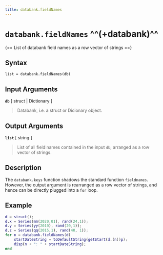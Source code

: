 ```yaml
---
title: databank.fieldNames
---
```


# `databank.fieldNames` ^^(+databank)^^

{== List of databank field names as a row vector of strings ==}


## Syntax

    list = databank.fieldNames(db)


## Input Arguments

__`db`__ [ struct | Dictionary ]
> 
> Databank, i.e. a struct or Dicionary object.
> 


## Output Arguments

__`list`__ [ string ]
> 
> List of all field names contained in the input `db`, arranged as a
> row vector of strings.
> 


## Description

The `databank.keys` function shadows the standard function `fieldnames`.
However, the output argument is rearranged as a row vector of strings, and
hence can be directly plugged into a `for` loop.


## Example

```matlab
d = struct();
d.x = Series(mm(2020,01), rand(24,1));
d.y = Series(yy(2010), rand(20,1));
d.z = Series(qq(2015,1), rand(40, 1));
for n = databank.fieldNames(d)
    startDateString = toDefaultString(getStart(d.(n))p);
    disp(n + ": " + startDateString);
end
```

